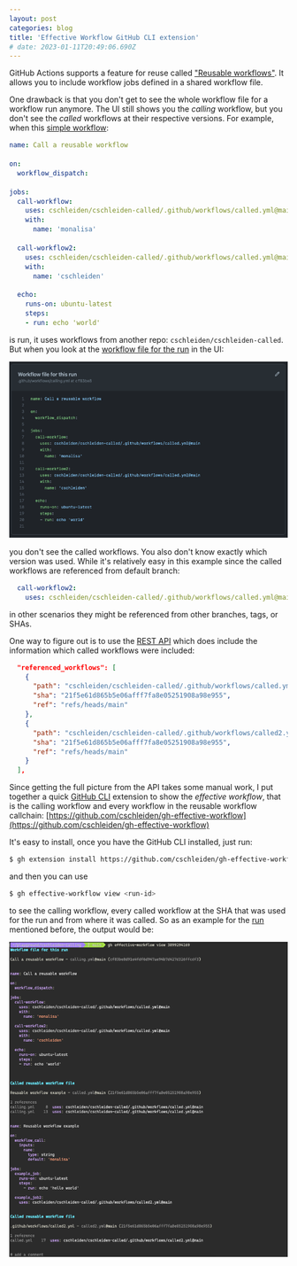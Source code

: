 ```yaml
---
layout: post
categories: blog
title: 'Effective Workflow GitHub CLI extension'
# date: 2023-01-11T20:49:06.690Z
---
```

GitHub Actions supports a feature for reuse called ["Reusable workflows"](https://docs.github.com/en/actions/using-workflows/reusing-workflows). It allows you to include workflow jobs defined in a shared workflow file.

One drawback is that you don't get to see the whole workflow file for a workflow run anymore. The UI still shows you the _calling_ workflow, but you don't see the _called_ workflows at their respective versions. For example, when this [simple workflow](https://github.com/cschleiden/cschleiden-calling/blob/main/.github/workflows/calling.yml):

```yaml
name: Call a reusable workflow

on:
  workflow_dispatch:

jobs:
  call-workflow:
    uses: cschleiden/cschleiden-called/.github/workflows/called.yml@main
    with:
      name: 'monalisa'

  call-workflow2:
    uses: cschleiden/cschleiden-called/.github/workflows/called.yml@main
    with:
      name: 'cschleiden'

  echo:
    runs-on: ubuntu-latest
    steps:
    - run: echo 'world'
```

is run, it uses workflows from another repo: `cschleiden/cschleiden-called`. But when you look at the [workflow file for the run](https://github.com/cschleiden/cschleiden-calling/actions/runs/3899294169/workflow) in the UI:

![workflow file for the run](/assets/posts/2023-01-11-effective-workflow/2023-01-11-20-57-57.png)

you don't see the called workflows. You also don't know exactly which version was used. While it's relatively easy in this example since the called workflows are referenced from default branch:

```yaml
  call-workflow2:
    uses: cschleiden/cschleiden-called/.github/workflows/called.yml@main
```

in other scenarios they might be referenced from other branches, tags, or SHAs.

One way to figure out is to use the [REST API](https://api.github.com/repos/cschleiden/cschleiden-calling/actions/runs/3899294169) which does include the information which called workflows were included:

```json
  "referenced_workflows": [
    {
      "path": "cschleiden/cschleiden-called/.github/workflows/called.yml@main",
      "sha": "21f5e61d865b5e06afff7fa8e05251908a98e955",
      "ref": "refs/heads/main"
    },
    {
      "path": "cschleiden/cschleiden-called/.github/workflows/called2.yml@main",
      "sha": "21f5e61d865b5e06afff7fa8e05251908a98e955",
      "ref": "refs/heads/main"
    }
  ],
```

Since getting the full picture from the API takes some manual work, I put together a quick [GitHub CLI](http://github.com/cli/cli) extension to show the _effective workflow_, that is the calling workflow and every workflow in the reusable workflow callchain: [https://github.com/cschleiden/gh-effective-workflow](https://github.com/cschleiden/gh-effective-workflow)

It's easy to install, once you have the GitHub CLI installed, just run:

```bash
$ gh extension install https://github.com/cschleiden/gh-effective-workflow
```

and then you can use

```bash
$ gh effective-workflow view <run-id>
```

to see the calling workflow, every called workflow at the SHA that was used for the run and from where it was called. So as an example for the [run](https://github.com/cschleiden/cschleiden-calling/actions/runs/3899294169) mentioned before, the output would be:

![Example output of the extension](/assets/posts/2023-01-11-effective-workflow/2023-01-11-21-05-40.png)